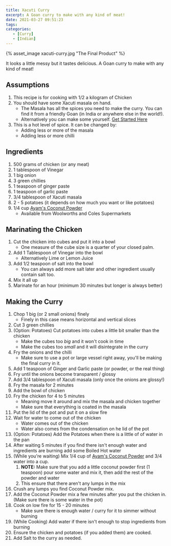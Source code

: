 ```yaml
---
title: Xacuti Curry
excerpt: A Goan curry to make with any kind of meat!
date: 2021-03-27 09:51:23
tags: 
categories: 
   - [Curry]
   - [Indian]
---
```


<!-- ![The final product](xacuti-curry.jpg) -->

{% asset_image xacuti-curry.jpg "The Final Product" %}

It looks a little messy but it tastes delicious. A Goan curry to make with any kind of meat!

## Assumptions
1. This recipe is for cooking with 1/2 a kilogram of Chicken
2. You should have some Xacuti masala on hand.
   - The Masala has all the spices you need to make the curry. You can find it from a friendly Goan (in India or anywhere else in the world!).
   - Alternatively you can make some yourself. [Get Started Here](https://www.google.com/search?q=xacuti+masala+powder+recipe)
3. This is a hot level of spice. It can be changed by:
   - Adding less or more of the masala
   - Adding less or more chilli


## Ingredients
1. 500 grams of chicken (or any meat)
2. 1 tablespoon of Vinegar
3. 1 big onion
4. 3 green chillies
5. 1 teaspoon of ginger paste
6. 1 teaspoon of garlic paste
7. 3/4 tablespoon of Xacuti masala
8. 2 - 5 potatoes (it depends on how much you want or like potatoes)
9. 1/4 cup [Ayam's Coconut Powder](https://ayam.com/coconut-regular/coconut-milk-powder.html)
   - Available from Woolworths and Coles Supermarkets


## Marinating the Chicken
1. Cut the chicken into cubes and put it into a bowl
   - One measure of the cube size is a quarter of your closed palm.
2. Add 1 Tablespoon of Vinegar into the bowl
   - Alternatively Lime or Lemon Juice
3. Add 1/2 teaspoon of salt into the bowl
   - You can always add more salt later and other ingredient usually contain salt too.
4. Mix it all up
5. Marinate for an hour (minimum 30 minutes but longer is always better)


## Making the Curry 
1. Chop 1 big (or 2 small onions) finely
   - Finely in this case means horizontal and vertical slices
2. Cut 3 green chillies
3. (Option: Potatoes) Cut potatoes into cubes a little bit smaller than the chicken
   - Make the cubes too *big* and it won't cook in time
   - Make the cubes too *small* and it will disintegrate in the curry
4. Fry the onions and the chilli
   - Make sure to use a pot or large vessel right away, you'll be making the final curry in it.
5. Add 1 teaspoon of Ginger and Garlic paste (or powder, or the real thing)
6. Fry until the onions become transparent / glossy
7. Add 3/4 tablespoon of Xacuti masala (only once the onions are glossy!)
8. Fry the masala for 2 minutes
9. Add the bowl of chicken
10. Fry the chicken for 4 to 5 minutes
    - Meaning move it around and mix the masala and chicken together
    - Make sure that everything is coated in the masala
12. Put the lid of the pot and put it on a slow fire
13. Wait for water to come out of the chicken
    - Water comes out of the chicken
    - Water also comes from the condensation on he lid of the pot
14. (Option: Potatoes) Add the Potatoes when there is a little of of water in the pan
15. After waiting 5 minutes if you find there isn't enough water and ingredients are burning add some Boiled Hot water
16. (While you're waiting) Mix 1/4 cup of [Ayam's Coconut Powder](https://ayam.com/coconut-regular/coconut-milk-powder.html) and 3/4 water into a cup.
    1.  **NOTE:** Make sure that you add a little coconut powder first (1 teaspoon) pour some water and mix it, then add the rest of the powder and water
    2.  This ensure that there aren't any lumps in the mix
17. Crush any lumps you find Coconut Powder mix.
18. Add the Coconut Powder mix a few minutes after you put the chicken in. (Make sure there is some water in the pot)
19. Cook on low fire for 15 - 20 minutes
    - Make sure there is enough water / curry for it to simmer without burning
20. (While Cooking) Add water if there isn't enough to stop ingredients from burning
21. Ensure the chicken and potatoes (if you added them) are cooked.
22. Add Salt to the curry as needed.